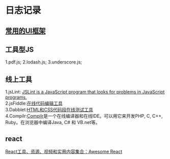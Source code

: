 <h1>日志记录</h1>

<h2><a href="https://github.com/dirkliu/blog/wiki/%E5%87%A0%E6%AC%BE%E7%BB%8F%E5%85%B8%E7%9A%84UI%E6%A1%86%E6%9E%B6">常用的UI框架</a></h2>

<h2>工具型JS</h2>
1.pdf.js;
2.lodash.js;
3.underscore.js;

<h2>线上工具</h2>
1.jsLint: <a href="http://www.jslint.com/lint.html" target="_blank">JSLint is a JavaScript program that looks for problems in JavaScript programs.</a><br/>
2.jsFiddle:<a href="http://jsfiddle.net/" target="_blank">在线代码编辑工具</a><br/>
3.Dabblet:<a href="http://dabblet.com/" target="_blank">HTML和CSS代码段在线测试工具</a><br/>
4.Compilr:<a href="https://compilr.com/" target="_blank">Compilr</a>是一个在线编译器和在线IDE。可以用它来开发PHP, C, C++, Ruby。在浏览器中编译Java, C# 和 VB.net等。

<h2>react</h2>
<a href="http://www.open-open.com/lib/view/open1414507074372.html" target="_blank">React工具、资源、视频和实用内容集合：Awesome React</a>

